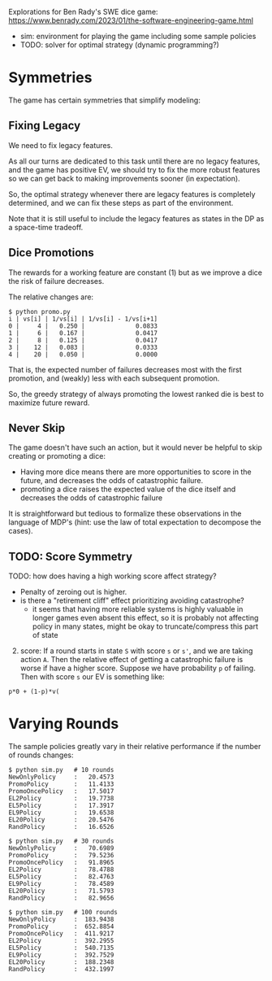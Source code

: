 
Explorations for Ben Rady's SWE dice game:
https://www.benrady.com/2023/01/the-software-engineering-game.html

* sim: environment for playing the game including some sample policies
* TODO: solver for optimal strategy (dynamic programming?)

# Symmetries

The game has certain symmetries that simplify modeling:

## Fixing Legacy

We need to fix legacy features.

As all our turns are dedicated to this task until there are no legacy features,
and the game has positive EV, we should try to fix the more robust features so
we can get back to making improvements sooner (in expectation).

So, the optimal strategy whenever there are legacy features is completely
determined, and we can fix these steps as part of the environment.

Note that it is still useful to include the legacy features as states in the DP
as a space-time tradeoff.

## Dice Promotions

The rewards for a working feature are constant (1) but as we improve a dice the
risk of failure decreases.

The relative changes are:
```
$ python promo.py
i | vs[i] | 1/vs[i] | 1/vs[i] - 1/vs[i+1]
0 |     4 |   0.250 |              0.0833
1 |     6 |   0.167 |              0.0417
2 |     8 |   0.125 |              0.0417
3 |    12 |   0.083 |              0.0333
4 |    20 |   0.050 |              0.0000
```

That is, the expected number of failures decreases most with the first
promotion, and (weakly) less with each subsequent promotion.

So, the greedy strategy of always promoting the lowest ranked die is best to
maximize future reward.

## Never Skip

The game doesn't have such an action, but it would never be helpful to skip
creating or promoting a dice:
* Having more dice means there are more opportunities to score in the future,
  and decreases the odds of catastrophic failure.
* promoting a dice raises the expected value of the dice itself and decreases
  the odds of catastrophic failure

It is straightforward but tedious to formalize these observations in the
language of MDP's (hint: use the law of total expectation to decompose the
cases).

## TODO: Score Symmetry

TODO: how does having a high working score affect strategy?
* Penalty of zeroing out is higher.
* is there a "retirement cliff" effect prioritizing avoiding catastrophe?
  + it seems that having more reliable systems is highly valuable in longer
    games even absent this effect, so it is probably not affecting policy in
    many states, might be okay to truncate/compress this part of state

2) score: If a round starts in state `S` with score `s` or `s'`, and we are
taking action `A`. Then the relative effect of getting a catastrophic failure
is worse if have a higher score. Suppose we have probability `p` of failing.
Then with score `s` our EV is something like:
```
p*0 + (1-p)*v(
```

# Varying Rounds

The sample policies greatly vary in their relative performance if the number of rounds changes:

```
$ python sim.py   # 10 rounds
NewOnlyPolicy     :   20.4573
PromoPolicy       :   11.4133
PromoOncePolicy   :   17.5017
EL2Policy         :   19.7738
EL5Policy         :   17.3917
EL9Policy         :   19.6538
EL20Policy        :   20.5476
RandPolicy        :   16.6526

$ python sim.py   # 30 rounds
NewOnlyPolicy     :   70.6989
PromoPolicy       :   79.5236
PromoOncePolicy   :   91.8965
EL2Policy         :   78.4788
EL5Policy         :   82.4763
EL9Policy         :   78.4589
EL20Policy        :   71.5793
RandPolicy        :   82.9656

$ python sim.py   # 100 rounds
NewOnlyPolicy     :  183.9438
PromoPolicy       :  652.8854
PromoOncePolicy   :  411.9217
EL2Policy         :  392.2955
EL5Policy         :  540.7135
EL9Policy         :  392.7529
EL20Policy        :  188.2348
RandPolicy        :  432.1997
```

